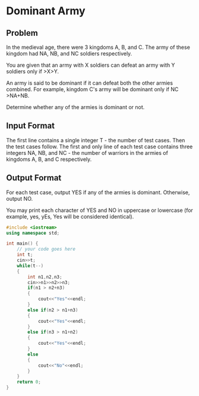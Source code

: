 # Dominant Army
## Problem
In the medieval age, there were 3 kingdoms A, B, and C. The army of these kingdom had NA, NB, and NC soldiers respectively.

You are given that an army with X soldiers can defeat an army with Y soldiers only if >X>Y.

An army is said to be dominant if it can defeat both the other armies combined. For example, kingdom C's army will be dominant only if NC >NA+NB.

Determine whether any of the armies is dominant or not.

## Input Format
The first line contains a single integer T - the number of test cases. Then the test cases follow.
The first and only line of each test case contains three integers NA, NB, and NC - the number of warriors in the armies of kingdoms A, B, and C respectively.
## Output Format
For each test case, output YES if any of the armies is dominant. Otherwise, output NO.

You may print each character of YES and NO in uppercase or lowercase (for example, yes, yEs, Yes will be considered identical).

```cpp
#include <iostream>
using namespace std;

int main() {
	// your code goes here
	int t;
	cin>>t;
	while(t--)
	{
	    int n1,n2,n3;
	    cin>>n1>>n2>>n3;
	    if(n1 > n2+n3)
	    {
	        cout<<"Yes"<<endl;
	    }
	    else if(n2 > n1+n3)
	    {
	        cout<<"Yes"<<endl;
	    }
	    else if(n3 > n1+n2)
	    {
	        cout<<"Yes"<<endl;
	    }
	    else
	    {
	        cout<<"No"<<endl;
	    }
	}
	return 0;
}
```